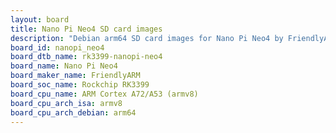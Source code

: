 ```yaml
---
layout: board
title: Nano Pi Neo4 SD card images
description: "Debian arm64 SD card images for Nano Pi Neo4 by FriendlyARM, SoC: Rockchip RK3399, CPU ISA: armv8"
board_id: nanopi_neo4
board_dtb_name: rk3399-nanopi-neo4
board_name: Nano Pi Neo4
board_maker_name: FriendlyARM
board_soc_name: Rockchip RK3399
board_cpu_name: ARM Cortex A72/A53 (armv8)
board_cpu_arch_isa: armv8
board_cpu_arch_debian: arm64
---
```

